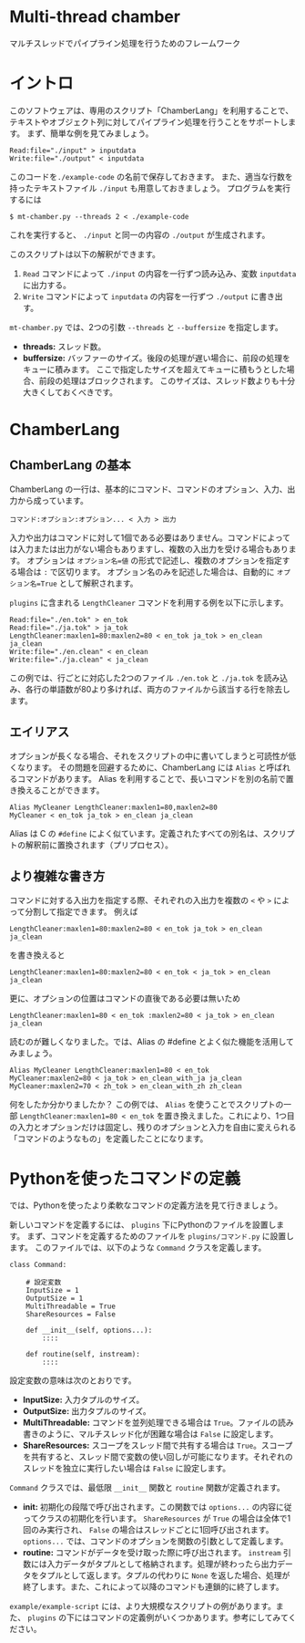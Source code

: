 # Multi-thread chamber
マルチスレッドでパイプライン処理を行うためのフレームワーク

イントロ
=======================================================
このソフトウェアは、専用のスクリプト「ChamberLang」を利用することで、テキストやオブジェクト列に対してパイプライン処理を行うことをサポートします。
まず、簡単な例を見てみましょう。

    Read:file="./input" > inputdata
    Write:file="./output" < inputdata

このコードを``./example-code`` の名前で保存しておきます。
また、適当な行数を持ったテキストファイル ``./input`` も用意しておきましょう。
プログラムを実行するには

    $ mt-chamber.py --threads 2 < ./example-code

これを実行すると、 ``./input`` と同一の内容の ``./output`` が生成されます。

このスクリプトは以下の解釈ができます。

1. ``Read`` コマンドによって ``./input`` の内容を一行ずつ読み込み、変数 ``inputdata`` に出力する。
2. ``Write`` コマンドによって ``inputdata`` の内容を一行ずつ ``./output`` に書き出す。

``mt-chamber.py`` では、2つの引数 ``--threads`` と ``--buffersize`` を指定します。

* **threads:** スレッド数。
* **buffersize:** バッファーのサイズ。後段の処理が遅い場合に、前段の処理をキューに積みます。
ここで指定したサイズを超えてキューに積もうとした場合、前段の処理はブロックされます。
このサイズは、スレッド数よりも十分大きくしておくべきです。

ChamberLang
=======================================================

ChamberLang の基本
-------------------------------------------------------

ChamberLang の一行は、基本的にコマンド、コマンドのオプション、入力、出力から成っています。

    コマンド:オプション:オプション... < 入力 > 出力

入力や出力はコマンドに対して1個である必要はありません。コマンドによっては入力または出力がない場合もありますし、複数の入出力を受ける場合もあります。
オプションは ``オプション名=値`` の形式で記述し、複数のオプションを指定する場合は ``:`` で区切ります。
オプション名のみを記述した場合は、自動的に ``オプション名=True`` として解釈されます。

``plugins`` に含まれる ``LengthCleaner`` コマンドを利用する例を以下に示します。

    Read:file="./en.tok" > en_tok
    Read:file="./ja.tok" > ja_tok
    LengthCleaner:maxlen1=80:maxlen2=80 < en_tok ja_tok > en_clean ja_clean
    Write:file="./en.clean" < en_clean
    Write:file="./ja.clean" < ja_clean

この例では、行ごとに対応した2つのファイル ``./en.tok`` と ``./ja.tok`` を読み込み、各行の単語数が80より多ければ、両方のファイルから該当する行を除去します。

エイリアス
-------------------------------------------------------

オプションが長くなる場合、それをスクリプトの中に書いてしまうと可読性が低くなります。
その問題を回避するために、ChamberLang には ``Alias`` と呼ばれるコマンドがあります。
Alias を利用することで、長いコマンドを別の名前で置き換えることができます。

    Alias MyCleaner LengthCleaner:maxlen1=80,maxlen2=80
    MyCleaner < en_tok ja_tok > en_clean ja_clean

Alias は C の ``#define`` によく似ています。定義されたすべての別名は、スクリプトの解釈前に置換されます（プリプロセス）。

より複雑な書き方
-------------------------------------------------------

コマンドに対する入出力を指定する際、それぞれの入出力を複数の ``<`` や ``>`` によって分割して指定できます。
例えば

    LengthCleaner:maxlen1=80:maxlen2=80 < en_tok ja_tok > en_clean ja_clean

を書き換えると

    LengthCleaner:maxlen1=80:maxlen2=80 < en_tok < ja_tok > en_clean ja_clean

更に、オプションの位置はコマンドの直後である必要は無いため

    LengthCleaner:maxlen1=80 < en_tok :maxlen2=80 < ja_tok > en_clean ja_clean

読むのが難しくなりました。では、Alias の #define とよく似た機能を活用してみましょう。

    Alias MyCleaner LengthCleaner:maxlen1=80 < en_tok 
    MyCleaner:maxlen2=80 < ja_tok > en_clean_with_ja ja_clean
    MyCleaner:maxlen2=70 < zh_tok > en_clean_with_zh zh_clean

何をしたか分かりましたか？
この例では、 ``Alias`` を使うことでスクリプトの一部 ``LengthCleaner:maxlen1=80 < en_tok`` を置き換えました。これにより、1つ目の入力とオプションだけは固定し、残りのオプションと入力を自由に変えられる「コマンドのようなもの」を定義したことになります。

Pythonを使ったコマンドの定義
=======================================================

では、Pythonを使ったより柔軟なコマンドの定義方法を見て行きましょう。

新しいコマンドを定義するには、 ``plugins`` 下にPythonのファイルを設置します。
まず、コマンドを定義するためのファイルを ``plugins/コマンド.py`` に設置します。
このファイルでは、以下のような ``Command`` クラスを定義します。

    class Command:

        # 設定変数
        InputSize = 1
        OutputSize = 1
        MultiThreadable = True
        ShareResources = False

        def __init__(self, options...):
            ::::

        def routine(self, instream):
            ::::

設定変数の意味は次のとおりです。

* **InputSize:** 入力タプルのサイズ。
* **OutputSize:** 出力タプルのサイズ。
* **MultiThreadable:** コマンドを並列処理できる場合は ``True``。ファイルの読み書きのように、マルチスレッド化が困難な場合は ``False`` に設定します。
* **ShareResources:** スコープをスレッド間で共有する場合は ``True``。スコープを共有すると、スレッド間で変数の使い回しが可能になります。それぞれのスレッドを独立に実行したい場合は ``False`` に設定します。

``Command`` クラスでは、最低限 ``__init__`` 関数と ``routine`` 関数が定義されます。

* **__init__:** 初期化の段階で呼び出されます。この関数では ``options...`` の内容に従ってクラスの初期化を行います。 ``ShareResources`` が ``True`` の場合は全体で1回のみ実行され、 ``False`` の場合はスレッドごとに1回呼び出されます。 ``options...`` では、コマンドのオプションを関数の引数として定義します。
* **routine:** コマンドがデータを受け取った際に呼び出されます。 ``instream`` 引数には入力データがタプルとして格納されます。処理が終わったら出力データをタプルとして返します。タプルの代わりに ``None`` を返した場合、処理が終了します。また、これによって以降のコマンドも連鎖的に終了します。

``example/example-script`` には、より大規模なスクリプトの例があります。また、 ``plugins`` の下にはコマンドの定義例がいくつかあります。参考にしてみてください。
